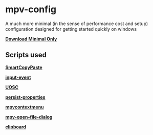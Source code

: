 # mpv-config
A much more minimal (in the sense of performance cost and setup) configuration designed for getting started quickly on windows

**[Download Minimal Only](https://minhaskamal.github.io/DownGit/#/home?url=https://github.com/NotMithical/mpv-config/tree/main/Minimal)**

## Scripts used

**[SmartCopyPaste](https://github.com/Eisa01/mpv-scripts#smartcopypaste)**

**[input-event](https://github.com/natural-harmonia-gropius/input-event)**

**[UOSC](https://github.com/tomasklaen/uosc)**

**[persist-properties](https://github.com/d87/mpv-persist-properties)**

**[mpvcontextmenu](https://gitlab.com/carmanaught/mpvcontextmenu/)**

**[mpv-open-file-dialog](https://github.com/rossy/mpv-open-file-dialog)**

**[clipboard](https://github.com/CogentRedTester/mpv-clipboard)**